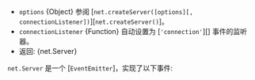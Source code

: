 
* `options` {Object} 参阅 [`net.createServer([options][, connectionListener])`][`net.createServer()`]。
* `connectionListener` {Function} 自动设置为 [`'connection'`][] 事件的监听器。
* 返回: {net.Server}

`net.Server` 是一个 [`EventEmitter`]，实现了以下事件:

